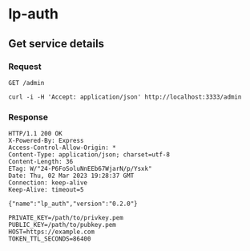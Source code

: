 # lp-auth

## Get service details

### Request
`GET /admin`

    curl -i -H 'Accept: application/json' http://localhost:3333/admin

### Response
    HTTP/1.1 200 OK
    X-Powered-By: Express
    Access-Control-Allow-Origin: *
    Content-Type: application/json; charset=utf-8
    Content-Length: 36
    ETag: W/"24-P6FoSoluNnEEb67WjarN/p/Ysxk"
    Date: Thu, 02 Mar 2023 19:28:37 GMT
    Connection: keep-alive
    Keep-Alive: timeout=5
    
    {"name":"lp_auth","version":"0.2.0"}
```
PRIVATE_KEY=/path/to/privkey.pem
PUBLIC_KEY=/path/to/pubkey.pem
HOST=https://example.com
TOKEN_TTL_SECONDS=86400
```